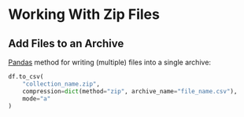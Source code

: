 # Working With Zip Files

## Add Files to an Archive

[Pandas](pandas.md) method for writing (multiple) files into a single archive:

```python
df.to_csv(
    "collection_name.zip",
    compression=dict(method="zip", archive_name="file_name.csv"),
    mode="a"
)
```
